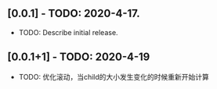 ## [0.0.1] - TODO: 2020-4-17.

* TODO: Describe initial release.

## [0.0.1+1] - TODO: 2020-4-19

* TODO: 优化滚动，当child的大小发生变化的时候重新开始计算